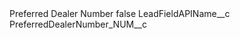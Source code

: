 <?xml version="1.0" encoding="UTF-8"?>
<CustomMetadata xmlns="http://soap.sforce.com/2006/04/metadata" xmlns:xsi="http://www.w3.org/2001/XMLSchema-instance" xmlns:xsd="http://www.w3.org/2001/XMLSchema">
    <label>Preferred Dealer Number</label>
    <protected>false</protected>
    <values>
        <field>LeadFieldAPIName__c</field>
        <value xsi:type="xsd:string">PreferredDealerNumber_NUM__c</value>
    </values>
</CustomMetadata>
